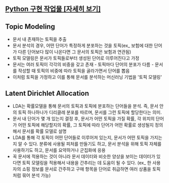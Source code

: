 ## [Python 구현 작업물 [자세히 보기]](https://github.com/lee-kyubong/daily/blob/master/Python/latent-dirichlet-allocation/document-clustering.ipynb)

## Topic Modeling
- 문서 내 존재하는 토픽을 추출
- 문서 분석의 경우, 어떤 단어가 특정하게 분포하는 것을 토픽(ex_ 보험에 대한 단어가 다른 단어보다 많이 나온다면 그 문서의 토픽은 보험과 연관됨)
- 토픽 모델링은 문서가 토픽들로부터 생성된 단어로 이루어진다고 가정
- 문서는 여러 토픽이 각각의 비중을 갖고 존재 - 토픽마다 단어의 분포가 다름 - 문서를 작성할 때 토픽의 비중에 따라 토픽을 골라가면서 단어를 뽑음
- 이처럼 토픽을 가정하고 이를 통해 문서를 분석하는 머신러닝 기법을 '토픽 모델링'

## Latent Dirichlet Allocation
- LDA는 확률모델을 통해 문서의 토픽과 토픽에 분포하는 단어들을 분석. 즉, 문서 안의 토픽 하나하나가 디리클레 분포를 따르며, 문서를 그런 토픽에 할당한다는 의미.
- 문서 내 단어가 몇 개 있는지 결정 후, 문서가 어떤 토픽을 가질 확률, 각 위치의 단어가 어떤 토픽에 해당할지의 확률, 그 토픽에 따라 단어가 어떤 확률로 생성될지 정의해서 문서를 확률 모델로 설명
- LDA를 통해 각 토픽이 어떤 단어들로 이루어져 있는지, 문서가 어떤 토픽을 가지는지 알 수 있다. 분류에 사용될 피처를 만들기도 하고, 문서 분석을 위해 토픽 자체를 사용하기도 하고, 문서를 요약하거나 군집화에 응용
- 꼭 문서에 적용하는 것이 아니라 문서 데이터와 비슷한 양상을 보이는 데이터가 있다면 토픽 모델링을 적용해서 내용을 간추리는 데 도움이 될 수 있다. (ex_ 한 사용자의 쇼핑 정보를 문서로 간주하고 구매 항목을 단어로 취급하면 여러 상품을 토픽처럼 묶어 분석 가능)
